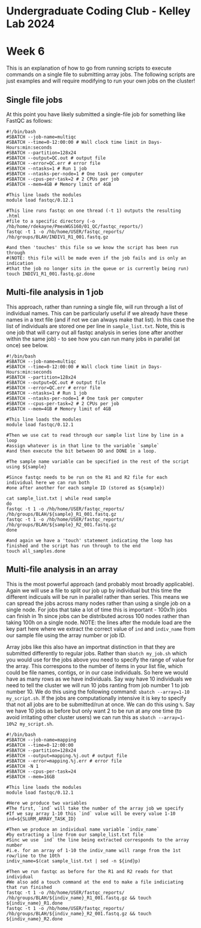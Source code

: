 Undergraduate Coding Club - Kelley Lab 2024
================
Week 6
================

This is an explanation of how to go from running scripts to execute commands on a single file to submitting array jobs. The following scripts are just examples and will require modifying to run your own jobs on the cluster!

## Single file jobs

At this point you have likely submitted a single-file job for something like FastQC as follows:

```
#!/bin/bash
#SBATCH --job-name=multiqc
#SBATCH --time=0-12:00:00 # Wall clock time limit in Days-Hours:min:seconds
#SBATCH --partition=128x24
#SBATCH --output=QC.out # output file
#SBATCH --error=QC.err # error file
#SBATCH --ntasks=1 # Run 1 job
#SBATCH --ntasks-per-node=1 # One task per computer
#SBATCH --cpus-per-task=2 # 2 CPUs per job
#SBATCH --mem=4GB # Memory limit of 4GB

#This line loads the modules
module load fastqc/0.12.1

#This line runs fastqc on one thread (-t 1) outputs the resulting .html
#file to a specific directory (-o /hb/home/rdekayne/PmexWGS160/01_QC/fastqc_reports/)
fastqc -t 1 -o /hb/home/USER/fastqc_reports/ /hb/groups/BLAH/INDIV1_R1_001.fastq.gz

#and then 'touches' this file so we know the script has been run through
#(NOTE: this file will be made even if the job fails and is only an indication
#that the job no longer sits in the queue or is currently being run)
touch INDIV1_R1_001.fastq.gz.done
```

## Multi-file analysis in 1 job

This approach, rather than running a single file, will run through a list of individual names. This can be particularly useful if we already have these names in a text file (and if not we can always make that list). In this case the list of individuals are stored one per line in `sample_list.txt`. Note, this is one job that will carry out all fastqc analysis in series (one after another within the same job) - to see how you can run many jobs in parallel (at once) see below.

```
#!/bin/bash
#SBATCH --job-name=multiqc
#SBATCH --time=0-12:00:00 # Wall clock time limit in Days-Hours:min:seconds
#SBATCH --partition=128x24
#SBATCH --output=QC.out # output file
#SBATCH --error=QC.err # error file
#SBATCH --ntasks=1 # Run 1 job
#SBATCH --ntasks-per-node=1 # One task per computer
#SBATCH --cpus-per-task=2 # 2 CPUs per job
#SBATCH --mem=4GB # Memory limit of 4GB

#This line loads the modules
module load fastqc/0.12.1

#Then we use cat to read through our sample list line by line in a loop
#assign whatever is in that line to the variable `sample`
#and then execute the bit between DO and DONE in a loop.

#The sample name variable can be specified in the rest of the script using ${sample}

#Since fastqc needs to be run on the R1 and R2 file for each individual here we can run both
#one after another for each sample ID (stored as ${sample})

cat sample_list.txt | while read sample
do
fastqc -t 1 -o /hb/home/USER/fastqc_reports/ /hb/groups/BLAH/${sample}_R1_001.fastq.gz
fastqc -t 1 -o /hb/home/USER/fastqc_reports/ /hb/groups/BLAH/${sample}_R2_001.fastq.gz
done

#and again we have a 'touch' statement indicating the loop has finished and the script has run through to the end
touch all_samples.done

```

## Multi-file analysis in an array

This is the  most powerful approach (and probably most broadly applicable). Again we will use a file to split our job up by individual but this time the different indicuals will be run in parallel rather than series. This means we can spread the jobs across many nodes rather than using a single job on a single node. For jobs that take a lot of time this is important - 100x1h jobs can finish in 1h since jobs can be distributed across 100 nodes rather than taking 100h on a single node. NOTE: the lines after the module load are the key part here where we extract the correct value of `ind` and `indiv_name` from our sample file using the array number or job ID. 

Array jobs like this also have an importnat distinction in that they are submitted differently to regular jobs. Rather than `sbatch my_job.sh` which you would use for the jobs above you need to specify the range of value for the array. This correspons to the number of items in your list file, which could be file names, contigs, or in our case individuals. So here we would have as many rows as we have individuals. Say way have 10 individuals we need to tell the cluster we will run 10 jobs ranting from job number 1 to job number 10. We do this using the following command: `sbatch --array=1-10 my_script.sh`. If the jobs are computationally intensive it is key to specify that not all jobs are to be submitted/run at once. We can do this using `%`. Say we have 10 jobs as before but only want 2 to be run at any one time (to avoid irritating other cluster users) we can run this as `sbatch --array=1-10%2 my_script.sh`.

```
#!/bin/bash
#SBATCH --job-name=mapping
#SBATCH --time=0-12:00:00
#SBATCH --partition=128x24
#SBATCH --output=mapping.%j.out # output file
#SBATCH --error=mapping.%j.err # error file
#SBATCH -N 1
#SBATCH --cpus-per-task=24
#SBATCH --mem=16GB 

#This line loads the modules
module load fastqc/0.12.1

#Here we produce two variables
#The first, `ind` will take the number of the array job we specify
#If we say array 1-10 this `ind` value will be every value 1-10
ind=${SLURM_ARRAY_TASK_ID}

#Then we produce an individual name variable `indiv_name`
#by extracting a line from our sample_list.txt file
#Sinc we use `ind` the line being extracted corresponds to the array number
#i.e. for an array of 1-10 the indiv_name will range from the 1st row/line to the 10th
indiv_name=$(cat sample_list.txt | sed -n ${ind}p)

#Then we run fastqc as before for the R1 and R2 reads for that individual
#We also add a touch command at the end to make a file indiciating that run finished
fastqc -t 1 -o /hb/home/USER/fastqc_reports/ /hb/groups/BLAH/${indiv_name}_R1_001.fastq.gz && touch ${indiv_name}_R1.done
fastqc -t 1 -o /hb/home/USER/fastqc_reports/ /hb/groups/BLAH/${indiv_name}_R2_001.fastq.gz && touch ${indiv_name}_R2.done
```


